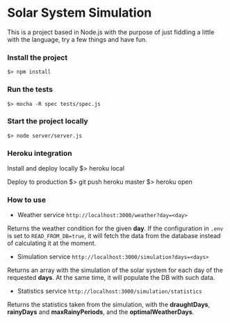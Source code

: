 # Solar System Simulation

This is a project based in Node.js with the purpose of just fiddling a little with the language, try a few things and have fun.

### Install the project
    $> npm install

### Run the tests
    $> mocha -R spec tests/spec.js 

### Start the project locally
    $> node server/server.js 

### Heroku integration

Install and deploy locally
	$> heroku local

Deploy to production
	$> git push heroku master
	$> heroku open

### How to use
* Weather service
`http://localhost:3000/weather?day=<day>`

Returns the weather condition for the given **day**. If the configuration in `.env` is set to `READ_FROM_DB=true`, it will fetch the data from the database instead of calculating it at the moment.

* Simulation service
`http://localhost:3000/simulation?days=<days>`

Returns an array with the simulation of the solar system for each day of the requested **days**.
At the same time, it will populate the DB with such data.

* Statistics service
`http://localhost:3000/simulation/statistics`

Returns the statistics taken from the simulation, with the **draughtDays**, **rainyDays** and **maxRainyPeriods**, and the **optimalWeatherDays**.
